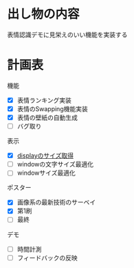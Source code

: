 # 出し物の内容
表情認識デモに見栄えのいい機能を実装する

# 計画表
機能
  - [x] 表情ランキング実装
  - [x] 表情のSwapping機能実装
  - [x] 表情の壁紙の自動生成
  - [ ] バグ取り

表示
  - [x] [displayのサイズ取得](https://stackoverflow.com/questions/3129322/how-do-i-get-monitor-resolution-in-python/14124257)
  - [ ] windowの文字サイズ最適化
  - [ ] windowサイズ最適化

ポスター
  - [x] 画像系の最新技術のサーベイ
  - [x] 第1刷
  - [ ] 最終

デモ
  - [ ] 時間計測
  - [ ] フィードバックの反映
